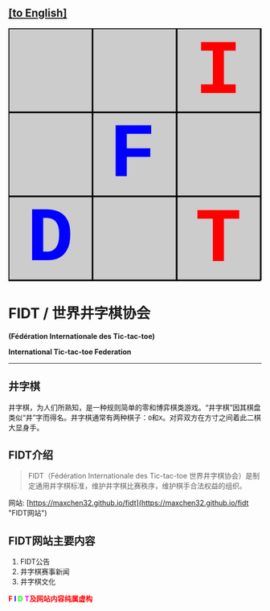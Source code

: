 ## [[to English]](./README_en.md)

![FIDTlogo](./pic/logo.svg "FIDT logo")

FIDT / 世界井字棋协会
=================

**(Fédération Internationale des Tic-tac-toe)**

**International Tic-tac-toe Federation**

---------------------

井字棋
-----
井字棋，为人们所熟知，是一种规则简单的零和博弈棋类游戏。“井字棋”因其棋盘类似“井”字而得名。井字棋通常有两种棋子：`O`和`X`。对弈双方在方寸之间着此二棋大显身手。

FIDT介绍
--------
> FIDT（Fédération Internationale des Tic-tac-toe 世界井字棋协会）是制定通用井字棋标准，维护井字棋比赛秩序，维护棋手合法权益的组织。

网站: [https://maxchen32.github.io/fidt](https://maxchen32.github.io/fidt "FIDT网站")

FIDT网站主要内容
--------------
 1. FIDT公告
 2. 井字棋赛事新闻
 3. 井字棋文化
 
<strong style="color: red">
    <span style="color:#ff0000;">F</span>
    <span style="color:#0000ff;">I</span>
    <span style="color:#00ff00;">D</span>
    <span style="color:#ff00ff;">T</span>及网站内容纯属虚构
</strong>